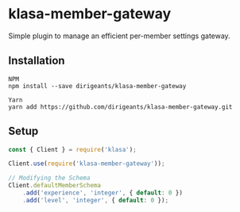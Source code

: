 # klasa-member-gateway

Simple plugin to manage an efficient per-member settings gateway.

## Installation
```
NPM
npm install --save dirigeants/klasa-member-gateway

Yarn
yarn add https://github.com/dirigeants/klasa-member-gateway.git
```

## Setup
```js
const { Client } = require('klasa');

Client.use(require('klasa-member-gateway'));

// Modifying the Schema
Client.defaultMemberSchema
    .add('experience', 'integer', { default: 0 })
    .add('level', 'integer', { default: 0 });
```
